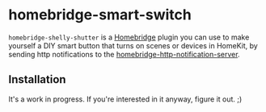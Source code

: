 # homebridge-smart-switch

`homebridge-shelly-shutter` is a [Homebridge](https://github.com/nfarina/homebridge) plugin you can use to make yourself a DIY smart button that turns on scenes or devices in HomeKit, by sending http notifications to the [homebridge-http-notification-server](https://github.com/Supereg/homebridge-http-notification-server).

## Installation

It's a work in progress. If you're interested in it anyway, figure it out. ;)
